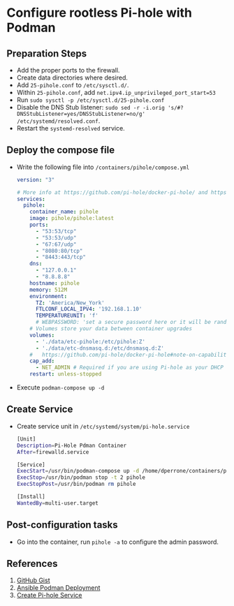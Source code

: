 # Configure rootless Pi-hole with Podman

## Preparation Steps

- Add the proper ports to the firewall.
- Create data directories where desired.
- Add `25-pihole.conf` to `/etc/sysctl.d/`.
- Within `25-pihole.conf`, add `net.ipv4.ip_unprivileged_port_start=53`
- Run `sudo sysctl -p /etc/sysctl.d/25-pihole.conf`
- Disable the DNS Stub listener: `sudo sed -r -i.orig 's/#?DNSStubListener=yes/DNSStubListener=no/g' /etc/systemd/resolved.conf`.
- Restart the `systemd-resolved` service.

## Deploy the compose file

- Write the following file into `/containers/pihole/compose.yml`

  ```yaml
  version: "3"

  # More info at https://github.com/pi-hole/docker-pi-hole/ and https://docs.pi-hole.net/
  services:
    pihole:
      container_name: pihole
      image: pihole/pihole:latest
      ports:
        - "53:53/tcp"
        - "53:53/udp"
        - "67:67/udp"
        - "8080:80/tcp"
        - "8443:443/tcp"
      dns:
        - "127.0.0.1"
        - "8.8.8.8"
      hostname: pihole
      memory: 512M
      environment:
        TZ: 'America/New_York'
        FTLCONF_LOCAL_IPV4: '192.168.1.10'
        TEMPERATUREUNIT: 'f'
        # WEBPASSWORD: 'set a secure password here or it will be random'
      # Volumes store your data between container upgrades
      volumes:
        - './data/etc-pihole:/etc/pihole:Z'
        - './data/etc-dnsmasq.d:/etc/dnsmasq.d:Z'
      #   https://github.com/pi-hole/docker-pi-hole#note-on-capabilities
      cap_add:
        - NET_ADMIN # Required if you are using Pi-hole as your DHCP server, else not needed
      restart: unless-stopped
  ```

- Execute `podman-compose up -d`

## Create Service

- Create service unit in `/etc/systemd/system/pi-hole.service`

  ```bash
  [Unit]
  Description=Pi-Hole Pdman Container
  After=firewalld.service
  
  [Service]
  ExecStart=/usr/bin/podman-compose up -d /home/dperrone/containers/pihole/compose.yml
  ExecStop=/usr/bin/podman stop -t 2 pihole
  ExecStopPost=/usr/bin/podman rm pihole
  
  [Install]
  WantedBy=multi-user.target
  ```
  
## Post-configuration tasks

- Go into the container, run `pihole -a` to configure the admin password.

## References

1. [GitHub Gist](https://gist.github.com/bcambl/2307e5f5a5d309a4885907426a4e9846)
2. [Ansible Podman Deployment](https://github.com/ikke-t/ansible-podman-examples/blob/master/run-container-pihole-podman.yml)
3. [Create Pi-hole Service](https://jreypo.io/2021/03/12/running-pihole-as-a-podman-container-in-fedora/)
